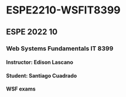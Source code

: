 # ESPE2210-WSFIT8399
## ESPE 2022 10 
### Web Systems Fundamentals  IT 8399
#### Instructor: Edison Lascano
#### Student: Santiago Cuadrado
#### WSF  exams

